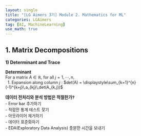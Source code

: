 ```yaml
---
layout: single
title: "[LG Aimers 3기] Module 2. Mathematics for ML"
categories: LGAimers
tag: [AI, MachineLearning]
use_math: true
---
```


## 1. Matrix Decompositions
<span> **1) Determinant and Trace**</span>  



<span style="font-size:95%">**Determinant**</span>  
<span style="font-size:90%">
For a matrix $A\in \mathbb{R}$, for all $j = 1, \cdots ,n$,  
&nbsp;&nbsp;1. Expansion along column $j$ : $det(A) = \displaystyle\sum_{k=1}^{n} (-1)^{k+j}\,a_{kj}\,det(A_{k,j})$</span>

<span style="font-size:95%">**데이터 전처리와 분석 방법은 적절한가?**</span>  
<span style="font-size:90%">
    - Error bar 추가하기  
    - 적합한 통계 테스트 찾기  
    - 아웃라이어 제거하기  
    - 데이터 표준화하기  
    - EDA(Exploratory Data Analysis) 충분한 시간을 보내기
</span>
